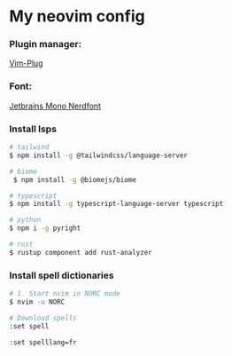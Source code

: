 # My neovim config

### Plugin manager:

[Vim-Plug](https://github.com/junegunn/vim-plug)

### Font:

[Jetbrains Mono Nerdfont](https://www.nerdfonts.com/font-downloads)

### Install lsps

```bash
# tailwind
$ npm install -g @tailwindcss/language-server

# biome
 $ npm install -g @biomejs/biome

# typescript
$ npm install -g typescript-language-server typescript

# python
$ npm i -g pyright

# rust
$ rustup component add rust-analyzer
```

### Install spell dictionaries

```bash
# 1. Start nvim in NORC mode
$ nvim -u NORC

# Download spells
:set spell

:set spelllang=fr
```
